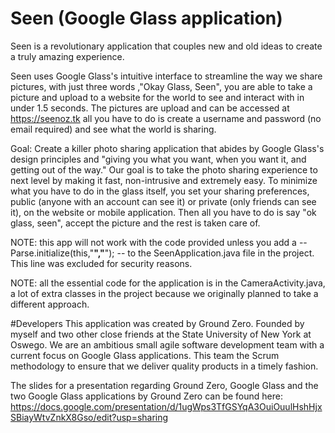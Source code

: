 # Seen (Google Glass application)

Seen is a revolutionary application that couples new and old ideas to create a truly amazing experience. 

Seen uses Google Glass's intuitive interface to streamline the way we share pictures, with just three words ,"Okay Glass, Seen", you are able to take a picture and upload to a website for the world to see  and interact with in under 1.5 seconds. 
The pictures are upload and can be accessed at https://seenoz.tk all you have to do is create a username and password (no email required) and see what the world is sharing.

Goal: 
Create a killer photo sharing application that abides by Google Glass's design principles and "giving you what you want, when you want it, and getting out of the way." Our goal is to take the photo sharing experience to next level by making it fast, non-intrusive and extremely easy. To minimize what you have to do in the glass itself, you set your sharing preferences, public (anyone with an account can see it) or private (only friends can see it), on the website or mobile application. Then all you have to do is say "ok glass, seen", accept the picture and the rest is taken care of.   

NOTE: this app will not work with the code provided unless you add a -- Parse.initialize(this,"******","******"); -- to
the SeenApplication.java file in the project. This line was excluded for security reasons.

NOTE: all the essential code for the application is in the CameraActivity.java, a lot of extra classes in the project because we originally planned
 to take a different approach.

#Developers
This application was created by Ground Zero. Founded by myself and two other close friends at the State University of New York at Oswego. We are an ambitious small agile software development team with a current focus on Google Glass applications. This team the Scrum methodology to ensure that we deliver quality products in a timely fashion.

The slides for a presentation regarding Ground Zero, Google Glass and the two Google Glass applications by Ground Zero can be found here: https://docs.google.com/presentation/d/1ugWps3TfGSYqA3OuiOuulHshHjxSBiayWtvZnkX8Gso/edit?usp=sharing
